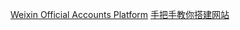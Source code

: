 [Weixin Official Accounts Platform](https://mp.weixin.qq.com/s?__biz=MzI4MDEwNzAzNg==&mid=2649460316&idx=2&sn=19495ade81721c08af8d7b598428ea4c&chksm=f3a2af2fc4d526393a6954bd0210a9e70c904f33e07c59777c69f6e098b3740c6897a0398517#rd)
[手把手教你搭建网站](https://unsafe.sh/go-158002.html)